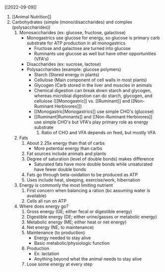 [[2022-09-09]]

1. [[Animal Nutrition]]
2. Carbohydrates (simple (mono/disaccharides) and complex (polysaccharides))
	1. Monosaccharides (ex: glucose, fructose, galactose)
		- Monogastrics use glucose for energy, so glucose is primary carb substrate for ATP production in all monogastrics
			- Fructose and galactose are turned into glucose
			- Ruminants use glucose as well but have other opportunities (VFA's)
		- Disaccharides (ex: sucrose, lactose)
		- Polysaccharides (example: glucose polymers)
			- Starch (Stored energy in plants)
			- Cellulose (Main component of cell walls in most plants)
			- Glycogen (Carb stored in the liver and muscles in animals
			- Chemical digestion can break down starch and glycogen, whereas microbial digestion can do starch, glycogen, and cellulose ([[Monogastric]] vs. [[Ruminant]] and [[Non-Ruminant Herbivores]])
			- [[Monogastric|Monogastrics]] use simple CHO's (glucose)
			- [[Ruminant|Ruminants]] and [[Non-Ruminant Herbivores]] use simple CHO's but VFA's play primary role as energy substrate
				1. Ratio of CHO and VFA depends on feed, but mostly VFA
	3. Fats
		1. About 2.25x energy than that of carbs
			- More potential energy than carbs
		2. Fat sources include animals and plants
		3. Degree of saturation (level of double bonds) makes difference
			- Saturated fats have more double bonds while unsaturated have fewer double bonds
		4. Fats go through beta-oxidation to be produced as ATP
		5. Uses include heat, sleeping, exercise/work, hibernation
	3. Energy is commonly the most limiting nutrient
		1. First concern when balancing a ration (bc assuming water is available)
		2. Cells all run on ATP
	4. Where does energy go?
		1. Gross energy (GE; either fecal or digestible energy)
		2. Digestible energy (DE; either urine/gasses or metabolic energy)
		3. Metabolic energy (ME; either heat or net energy)
		4. Net energy (NE; to maintenance)
		5. Maintenance (to production)
			- Energy needed to stay alive
			- Basic metabolic/physiologic function
		6. Production
			- Ex: lactation
			- Anything beyond what the animal needs to stay alive
		7. Lose some energy at every step